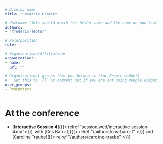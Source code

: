 ```yaml
---
# Display name
title: "Frederic Leotar"

# Username (this should match the folder name and the name on publications)
authors:
- "frederic-leotar"

# Role/position
role:

# Organizations/Affiliations
organizations:
- name: 
  url: ""

# Organizational groups that you belong to (for People widget)
#   Set this to `[]` or comment out if you are not using People widget.
user_groups:
- Presenters
---
```


<!-- # About

Elit exercitation eu occaecat velit ad.
-->

# At the conference

- [**Interactive Session 4**]({{< relref "session/wed/interactive-session-4.md">}}), with [Ons Barnat]({{< relref "/authors/ons-barnat" >}}) and [Caroline Traube]({{< relref "/authors/caroline-traube" >}})
